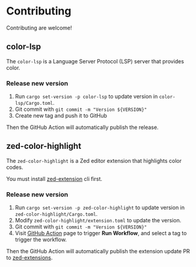 # Contributing

Contributing are welcome!

## color-lsp

The `color-lsp` is a Language Server Protocol (LSP) server that provides color.

### Release new version

1. Run `cargo set-version -p color-lsp` to update version in `color-lsp/Cargo.toml`.
2. Git commit with `git commit -m "Version ${VERSION}"`
3. Create new tag and push it to GitHub

Then the GitHub Action will automatically publish the release.

## zed-color-highlight

The `zed-color-highlight` is a Zed editor extension that highlights color codes.

You must install [zed-extension](https://github.com/zed-industries/zed/tree/main/crates/extension_cli) cli first.

### Release new version

1. Run `cargo set-version -p zed-color-highlight` to update version in `zed-color-highlight/Cargo.toml`.
2. Modify `zed-color-highlight/extension.toml` to update the version.
3. Git commit with `git commit -m "Version ${VERSION}"`
4. Visit [GitHub Action](https://github.com/huacnlee/color-lsp/actions/workflows/release-extension.yml)
   page to trigger **Run Workflow**, and select a tag to trigger the workflow.

Then the GitHub Action will automatically publish the extension update PR
to [zed-extensions](https://github.com/zed-industries/extensions/pulls).

